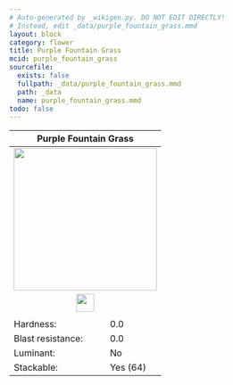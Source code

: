 ```yaml
---
# Auto-generated by _wikigen.py. DO NOT EDIT DIRECTLY!
# Instead, edit _data/purple_fountain_grass.mmd
layout: block
category: flower
title: Purple Fountain Grass
mcid: purple_fountain_grass
sourcefile:
  exists: false
  fullpath: _data/purple_fountain_grass.mmd
  path: _data
  name: purple_fountain_grass.mmd
todo: false
---
```


<table class="block-info"><thead><tr>
<th colspan=2>Purple Fountain Grass</th>
</tr></thead><tbody>
<tr><td colspan=2 class="cell-image-big" style="text-align:center"><img onerror="this.src={{ "/img/missing_lg.png" | relative_url | jsonify | escape }}" src="/allotment/img/textures/allotment/purple_fountain_grass.png" width="256" height="256" alt="" class="preview-icon"></td></tr>
<tr><td colspan=2 class="cell-image-small" style="text-align:center"><img onerror="this.src={{ "/img/missing.png" | relative_url | jsonify | escape }}" src="/allotment/img/inventory_textures/allotment/purple_fountain_grass.png" width="32" height="32" alt="" class="inventory-icon"></td></tr>
<tr><td colspan=2 style="text-align:center"><span class="tool-info tool-none tool-level-0" title="Does not require or break faster with any tool"></span></td></tr>
<tr><td>Hardness:</td><td>0.0</td></tr>
<tr><td>Blast resistance:</td><td>0.0</td></tr>
<tr><td>Luminant:</td><td>No</td></tr>
<tr><td>Stackable:</td><td>Yes (64)</td></tr>
</tbody></table>

